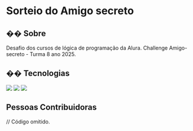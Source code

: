 <h1>Sorteio do Amigo secreto</h1>

<h2>�� Sobre</h2>
<p>Desafio dos cursos de lógica de programação da Alura. 
  Challenge Amigo-secreto - Turma 8 ano 2025.</p>

## �� Tecnologias
<div>
  <img src="https://img.shields.io/badge/HTML-239120?style=for-the-badge&logo=html5&logoColor=white">
  <img src="https://img.shields.io/badge/CSS-239120?&style=for-the-badge&logo=css3&logoColor=white">
  <img src="https://img.shields.io/badge/JavaScript-F7DF1E?style=for-the-badge&logo=javascript&logoColor=black">
</div>

## Pessoas Contribuidoras
<div></div>


// Código omitido. 
